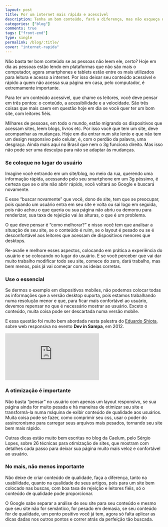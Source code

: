 ```yaml
---
layout: post
title: Por um internet mais rápida e acessível
description: Tenha um bom conteúdo, fará a diferença, mas não esqueça de dar uma boa experiência para aquele que acessa seu conteúdo diariamente.
categories: ["blog"]
comments: true
tags: ["front-end"]
type: single
permalink: /blog/:title/
cover: "internet-rapida"
---
```


Não basta ter bom conteúdo se as pessoas não leem ele, certo? Hoje em dia as pessoas estão lendo em plataformas que não são mais o computador, agora smartphones e tablets estão entre os mais utilizados para leitura e acesso a internet. Por isso deixar seu conteúdo acessível e rápido a quem não acessa sua página em casa, pelo computador, é extremamente importante.

Para ter um conteúdo acessível, que chame os leitores, você deve pensar em três pontos: o conteúdo, a acessibilidade e a velocidade. São três coisas que mais caem em questão hoje em dia se você quer ter um bom site, com leitores fiéis.

Milhares de pessoas, em todo o mundo, estão migrando os dispositivos que acessam sites, leem blogs, livros etc. Por isso você que tem um site, deve acompanhar as mudanças. Hoje em dia entrar num site lento e que não tem um design responsivo pelo celular, é, com o perdão da palavra, uma desgraça. Ainda mais aqui no Brasil que nem o 3g funciona direito. Mas isso não pode ser uma desculpa para não se adaptar às mudanças.

### Se coloque no lugar do usuário

Imagine você entrando em um site/blog, no meio da rua, querendo uma informação rápida, acessando pelo seu smartphone em um 3g péssimo, é certeza que se o site não abrir rápido, você voltará ao Google e buscará novamente.

E esse “buscar novamente” que você, dono de site, tem que se preocupar, pois quando um usuário entra em seu site e volta ou sai logo em seguida, pois não achou o que queria ou sua página não abriu ou demorou para renderizar, sua taxa de rejeição vai às alturas, o que é um problema.

O que deve pensar é “como melhorar?” e nisso você tem que analisar a situação de seu site, se o conteúdo é ruim, se o layout é pesado ou se é desconfortável aos leitores que acessam de dispositivos menores que desktops.

Re-avalie e melhore esses aspectos, colocando em prática a experiência do usuário e se colocando no lugar do usuário. E se você perceber que vai dar muito trabalho modificar todo seu site, comece do zero, dará trabalho, mas bem menos, pois já vai começar com as ideias corretas.

### Use o essencial

Se dermos o exemplo em dispositivos mobiles, não podemos colocar todas as informações que a versão desktop suporta, pois estamos trabalhando numa resolução menor e que, para ficar mais confortável ao usuário, devemos repensar no que é necessário mostrar ao usuário. Exceto o conteúdo, muita coisa pode ser descartada numa versão mobile.

E essa questão foi muito bem abordada nesta palestra do [Eduardo Shiota](https://twitter.com/shiota), sobre web responsiva no evento **Dev in Sampa**, em 2012.

<div class="video">
<iframe src="https://www.youtube.com/embed/9PQgEl8dOAY" frameborder="0" allow="accelerometer; autoplay; encrypted-media; gyroscope; picture-in-picture" allowfullscreen></iframe>
</div>

### A otimização é importante

Não basta “pensar” no usuário com apenas um layout responsivo, se sua página ainda for muito pesada e há maneiras de otimizar seu site e transformá-la numa máquina de exibir conteúdo de qualidade aos usuários. Muita coisa pode se fazer, como comprimir seu css, usar o poder do assincronismo para carregar seus arquivos mais pesados, tornando seu site bem mais rápido.

Outras dicas estão muito bem escritas no blog da Caelum, pelo Sérgio Lopes, sobre 26 técnicas para otimização de sites, que mostram com detalhes cada passo para deixar sua página muito mais veloz e confortável ao usuário.

### No mais, não menos importante

Não deixe de criar conteúdo de qualidade, faça a diferença, tanto na usabilidade, quanto na qualidade de seus artigos, pois para um site bem colocado nas buscas, com boa taxa de rejeição e leitores fiéis, só o conteúdo de qualidade pode proporcionar.

O Google sabe separar a análise de seu site para seu conteúdo e mesmo que seu site não for semântico, for pesado em demasia, se seu conteúdo for de qualidade, um ponto positivo você já tem, agora só falta aplicar as dicas dadas nos outros pontos e correr atrás da perfeição tão buscada.
